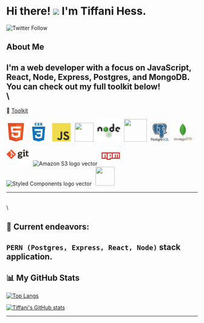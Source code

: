 
# Hi there! <img src="https://raw.githubusercontent.com/MartinHeinz/MartinHeinz/master/wave.gif" width="30px"> I'm Tiffani Hess.
![Twitter Follow](https://img.shields.io/twitter/follow/hess_tiffani?style=social)

## About Me

I'm a web developer with a focus on **JavaScript**, **React**, **Node**, **Express**, **Postgres**, and **MongoDB**. You can check out my full toolkit below!
\
\
---

🧰 <ins> Toolkit </ins>

<img src="https://github.com/devicons/devicon/raw/master/icons/html5/html5-original.svg" alt="HTML" width="50" height="50" style="max-width:100%;margin-right:10px"><img src="https://github.com/devicons/devicon/raw/master/icons/css3/css3-plain-wordmark.svg" alt="CSS" width="50" height="50" style="max-width:100%;margin-right:10px;"><img src="https://github.com/devicons/devicon/raw/master/icons/javascript/javascript-original.svg" alt="JavaScript" width="50" height="50" style="max-width:100%;margin-right:10px;"><img src="https://raw.github.com/devicons/devicon/c7d326b6009e60442abc35fa45706d6f30ee4c8e/icons/react/react-original.svg" width="50" height="50" style="max-width:100%;margin-right:10px;"><img src="https://github.com/devicons/devicon/raw/master/icons/nodejs/nodejs-original-wordmark.svg" alt="NodeJS" width="60" height="60" style="max-width:100%;margin-right:10px;"><img src="https://raw.github.com/devicons/devicon/c7d326b6009e60442abc35fa45706d6f30ee4c8e/icons/express/express-original-wordmark.svg" width="60" height="60" style="max-width:100%;margin-right:10px"><img src="https://github.com/devicons/devicon/raw/master/icons/postgresql/postgresql-original-wordmark.svg" alt="PostgreSQL" width="50" height="50" style="max-width:100%;margin-right:10px;"><img src="https://github.com/devicons/devicon/raw/master/icons/mongodb/mongodb-original-wordmark.svg" alt="MongoDB" width="50" height="50" style="max-width:100%;margin-right:10px;"><img src="https://github.com/devicons/devicon/raw/master/icons/git/git-original-wordmark.svg" alt="Git" width="60" height="60" style="max-width:100%;margin-right:10px;"><img src="https://cdn.worldvectorlogo.com/logos/amazon-s3.svg" alt="Amazon S3 logo vector" width="60" height="60" style="max-width:100%;margin-right:10px;"><img src="https://github.com/devicons/devicon/raw/master/icons/npm/npm-original-wordmark.svg" alt="npm" width="50" height="50" style="max-width:100%;margin-right:10px;"><img src="https://cdn.worldvectorlogo.com/logos/styled-components-1.svg" alt="Styled Components logo vector" width="50" height="50" style="max-width:100%;margin-right:10px;"><img src="https://raw.github.com/devicons/devicon/c7d326b6009e60442abc35fa45706d6f30ee4c8e/icons/bootstrap/bootstrap-plain.svg" width="50" height="50" style="max-width:100%;">

---
\
\

## :rocket: Current endeavors:
`PERN (Postgres, Express, React, Node)` stack application.
---


## :bar_chart: My GitHub Stats

[![Top Langs](https://github-readme-stats.vercel.app/api/top-langs/?username=bumblybee&show_icons=true&hide=java,html&theme=calm)](https://github.com/anuraghazra/github-readme-stats)

[![Tiffani's GitHub stats](https://github-readme-stats.vercel.app/api?username=bumblybee&show_icons=true&hide=total-stars,total-prs&theme=calm)](https://github.com/anuraghazra/github-readme-stats)

---

<!--
## Repositories
[![Readme Card](https://github-readme-stats.vercel.app/api/pin/?username=bumblybee&repo=trails)](https://github.com/anuraghazra/github-readme-stats)
-->
